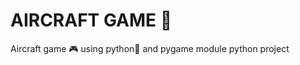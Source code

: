 
# AIRCRAFT GAME :rocket:

Aircraft game :video_game: using python:snake: and pygame module
python project 
 #
 

